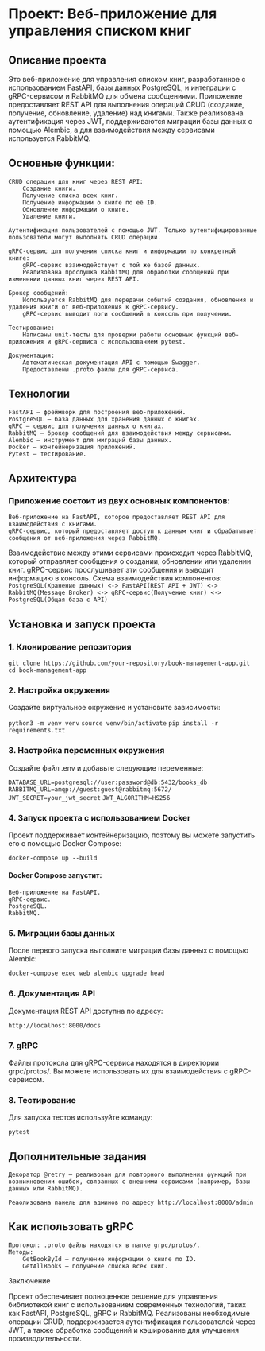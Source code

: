 # Проект: Веб-приложение для управления списком книг
## Описание проекта

Это веб-приложение для управления списком книг, разработанное с использованием FastAPI, базы данных PostgreSQL, и интеграции с gRPC-сервисом и RabbitMQ для обмена сообщениями. Приложение предоставляет REST API для выполнения операций CRUD (создание, получение, обновление, удаление) над книгами. Также реализована аутентификация через JWT, поддерживаются миграции базы данных с помощью Alembic, а для взаимодействия между сервисами используется RabbitMQ.
## Основные функции:

    CRUD операции для книг через REST API:
        Создание книги.
        Получение списка всех книг.
        Получение информации о книге по её ID.
        Обновление информации о книге.
        Удаление книги.

    Аутентификация пользователей с помощью JWT. Только аутентифицированные пользователи могут выполнять CRUD операции.

    gRPC-сервис для получения списка книг и информации по конкретной книге:
        gRPC-сервис взаимодействует с той же базой данных.
        Реализована прослушка RabbitMQ для обработки сообщений при изменении данных книг через REST API.

    Брокер сообщений:
        Используется RabbitMQ для передачи событий создания, обновления и удаления книги от веб-приложения к gRPC-сервису.
        gRPC-сервис выводит логи сообщений в консоль при получении.

    Тестирование:
        Написаны unit-тесты для проверки работы основных функций веб-приложения и gRPC-сервиса с использованием pytest.

    Документация:
        Автоматическая документация API с помощью Swagger.
        Предоставлены .proto файлы для gRPC-сервиса.

## Технологии

    FastAPI — фреймворк для построения веб-приложений.
    PostgreSQL — база данных для хранения данных о книгах.
    gRPC — сервис для получения данных о книгах.
    RabbitMQ — брокер сообщений для взаимодействия между сервисами.
    Alembic — инструмент для миграций базы данных.
    Docker — контейнеризация приложений.
    Pytest — тестирование.

## Архитектура

### Приложение состоит из двух основных компонентов:

    Веб-приложение на FastAPI, которое предоставляет REST API для взаимодействия с книгами.
    gRPC-сервис, который предоставляет доступ к данным книг и обрабатывает сообщения от веб-приложения через RabbitMQ.

Взаимодействие между этими сервисами происходит через RabbitMQ, который отправляет сообщения о создании, обновлении или удалении книг. gRPC-сервис прослушивает эти сообщения и выводит информацию в консоль.
Схема взаимодействия компонентов:
`PostgreSQL(Хранение данных) <-> FastAPI(REST API + JWT) <-> RabbitMQ(Message Broker) <-> gRPC-сервис(Получение книг) <-> PostgreSQL(Общая база с API)`


## Установка и запуск проекта
### 1. Клонирование репозитория

`git clone https://github.com/your-repository/book-management-app.git`
`cd book-management-app`

### 2. Настройка окружения

Создайте виртуальное окружение и установите зависимости:

`python3 -m venv venv`
`source venv/bin/activate`
`pip install -r requirements.txt`

### 3. Настройка переменных окружения

Создайте файл .env и добавьте следующие переменные:

`DATABASE_URL=postgresql://user:password@db:5432/books_db`
`RABBITMQ_URL=amqp://guest:guest@rabbitmq:5672/`
`JWT_SECRET=your_jwt_secret`
`JWT_ALGORITHM=HS256`

### 4. Запуск проекта с использованием Docker

Проект поддерживает контейнеризацию, поэтому вы можете запустить его с помощью Docker Compose:


`docker-compose up --build`

#### Docker Compose запустит:

    Веб-приложение на FastAPI.
    gRPC-сервис.
    PostgreSQL.
    RabbitMQ.

### 5. Миграции базы данных

После первого запуска выполните миграции базы данных с помощью Alembic:

`docker-compose exec web alembic upgrade head`

### 6. Документация API

Документация REST API доступна по адресу:

`http://localhost:8000/docs`

### 7. gRPC

Файлы протокола для gRPC-сервиса находятся в директории grpc/protos/. Вы можете использовать их для взаимодействия с gRPC-сервисом.

### 8. Тестирование

Для запуска тестов используйте команду:

`pytest`

## Дополнительные задания

    Декоратор @retry — реализован для повторного выполнения функций при возникновении ошибок, связанных с внешними сервисами (например, базы данных или RabbitMQ).

    Реаолизована панель для админов по адресу http://localhost:8000/admin

## Как использовать gRPC

    Протокол: .proto файлы находятся в папке grpc/protos/.
    Методы:
        GetBookById — получение информации о книге по ID.
        GetAllBooks — получение списка всех книг.

Заключение

Проект обеспечивает полноценное решение для управления библиотекой книг с использованием современных технологий, таких как FastAPI, PostgreSQL, gRPC и RabbitMQ. Реализованы необходимые операции CRUD, поддерживается аутентификация пользователей через JWT, а также обработка сообщений и кэширование для улучшения производительности.

